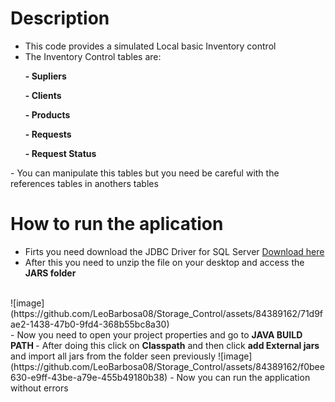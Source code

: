 # Description
- This code provides a simulated Local basic Inventory control
- The Inventory Control tables are:
<b>
<ul>- Supliers </ul>
<ul>- Clients </ul>
<ul>- Products </ul>
<ul>- Requests </ul>
<ul>- Request Status </ul>
</b>
- You can manipulate this tables but you need be careful with the references tables in anothers tables 

# How to run the aplication
- Firts you need download the JDBC Driver for SQL Server <a href="https://learn.microsoft.com/en-us/sql/connect/jdbc/download-microsoft-jdbc-driver-for-sql-server?view=sql-server-ver16"> Download here </a>
- After this you need to unzip the file on your desktop and access the <b>JARS folder</b>
<br>
![image](https://github.com/LeoBarbosa08/Storage_Control/assets/84389162/71d9fae2-1438-47b0-9fd4-368b55bc8a30)
<br>
- Now you need to open your project properties and go to <b>JAVA BUILD PATH </b>
- After doing this click on <b>Classpath</b> and then click <b>add External jars</b> and import all jars from the folder seen previously
![image](https://github.com/LeoBarbosa08/Storage_Control/assets/84389162/f0bee630-e9ff-43be-a79e-455b49180b38)
- Now you can run the application without errors


